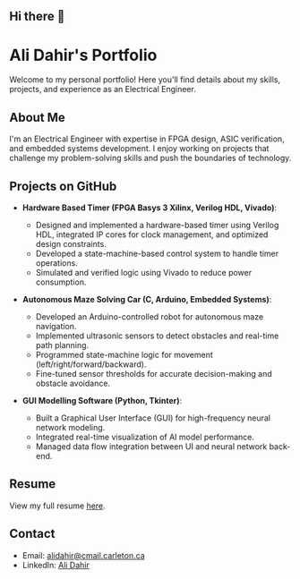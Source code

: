 ## Hi there 👋

# Ali Dahir's Portfolio

Welcome to my personal portfolio! Here you'll find details about my skills, projects, and experience as an Electrical Engineer.

## About Me
I'm an Electrical Engineer with expertise in FPGA design, ASIC verification, and embedded systems development. I enjoy working on projects that challenge my problem-solving skills and push the boundaries of technology.

## Projects on GitHub
- **Hardware Based Timer  (FPGA Basys 3 Xilinx, Verilog HDL, Vivado)**: 
  	- Designed and implemented a hardware-based timer using Verilog HDL, integrated IP cores for clock management, and optimized design constraints.
	- Developed a state-machine-based control system to handle timer operations.
	- Simulated and verified logic using Vivado to reduce power consumption.

- **Autonomous Maze Solving Car  (C, Arduino, Embedded Systems)**: 
  	- Developed an Arduino-controlled robot for autonomous maze navigation.
	- Implemented ultrasonic sensors to detect obstacles and real-time path planning.
	- Programmed state-machine logic for movement (left/right/forward/backward).
	- Fine-tuned sensor thresholds for accurate decision-making and obstacle avoidance.

- **GUI Modelling Software (Python, Tkinter)**: 
	- Built a Graphical User Interface (GUI) for high-frequency neural network modeling.
	- Integrated real-time visualization of AI model performance.
	- Managed data flow integration between UI and neural network back-end. 


## Resume
View my full resume [here](Ali_Dahir_Resume.pdf).

## Contact
- Email: alidahir@cmail.carleton.ca
- LinkedIn: [Ali Dahir](https://www.linkedin.com/in/dahir-ali/)

